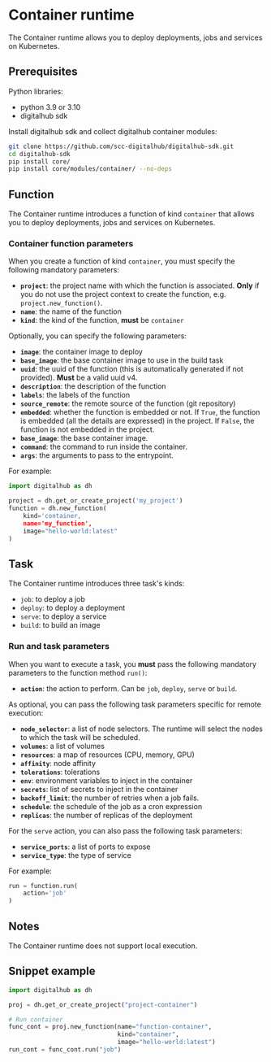 # Container runtime

The Container runtime allows you to deploy deployments, jobs and services on Kubernetes.

## Prerequisites

Python libraries:

- python 3.9 or 3.10
- digitalhub sdk

Install digitalhub sdk and collect digitalhub container modules:

```bash
git clone https://github.com/scc-digitalhub/digitalhub-sdk.git
cd digitalhub-sdk
pip install core/
pip install core/modules/container/ --no-deps
```

## Function

The Container runtime introduces a function of kind `container` that allows you to deploy deployments, jobs and services on Kubernetes.

### Container function parameters

When you create a function of kind `container`, you must specify the following mandatory parameters:

- **`project`**: the project name with which the function is associated. **Only** if you do not use the project context to create the function, e.g. `project.new_function()`.
- **`name`**: the name of the function
- **`kind`**: the kind of the function, **must** be `container`

Optionally, you can specify the following parameters:

- **`image`**: the container image to deploy
- **`base_image`**: the base container image to use in the build task
- **`uuid`**: the uuid of the function (this is automatically generated if not provided). **Must** be a valid uuid v4.
- **`description`**: the description of the function
- **`labels`**: the labels of the function
- **`source_remote`**: the remote source of the function (git repository)
- **`embedded`**: whether the function is embedded or not. If `True`, the function is embedded (all the details are expressed) in the project. If `False`, the function is not embedded in the project.
- **`base_image`**: the base container image.
- **`command`**: the command to run inside the container.
- **`args`**: the arguments to pass to the entrypoint.

For example:

```python
import digitalhub as dh

project = dh.get_or_create_project('my_project')
function = dh.new_function(
    kind='container,
    name='my_function',
    image="hello-world:latest"
)
```

## Task

The Container runtime introduces three task's kinds:

- `job`: to deploy a job
- `deploy`: to deploy a deployment
- `serve`: to deploy a service
- `build`: to build an image

### Run and task parameters

When you want to execute a task, you **must** pass the following mandatory parameters to the function method `run()`:

- **`action`**: the action to perform. Can be `job`, `deploy`, `serve` or `build`.

As optional, you can pass the following task parameters specific for remote execution:

- **`node_selector`**: a list of node selectors. The runtime will select the nodes to which the task will be scheduled.
- **`volumes`**: a list of volumes
- **`resources`**: a map of resources (CPU, memory, GPU)
- **`affinity`**: node affinity
- **`tolerations`**: tolerations
- **`env`**: environment variables to inject in the container
- **`secrets`**: list of secrets to inject in the container
- **`backoff_limit`**: the number of retries when a job fails.
- **`schedule`**: the schedule of the job as a cron expression
- **`replicas`**: the number of replicas of the deployment

For the `serve` action, you can also pass the following task parameters:

- **`service_ports`**: a list of ports to expose
- **`service_type`**: the type of service

For example:

```python
run = function.run(
    action='job'
)
```

## Notes

The Container runtime does not support local execution.

## Snippet example

```python
import digitalhub as dh

proj = dh.get_or_create_project("project-container")

# Run container
func_cont = proj.new_function(name="function-container",
                              kind="container",
                              image="hello-world:latest")
run_cont = func_cont.run("job")
```
